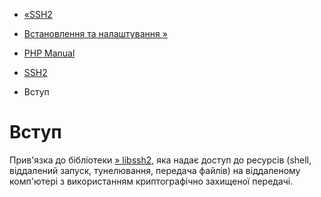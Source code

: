 - [«SSH2](book.ssh2.md)
- [Встановлення та налаштування »](ssh2.setup.md)

- [PHP Manual](index.md)
- [SSH2](book.ssh2.md)
-   Вступ

# Вступ

Прив'язка до бібліотеки [» libssh2](http://libssh2.org/), яка
надає доступ до ресурсів (shell, віддалений запуск,
тунелювання, передача файлів) на віддаленому комп'ютері з
використанням криптографічно захищеної передачі.
